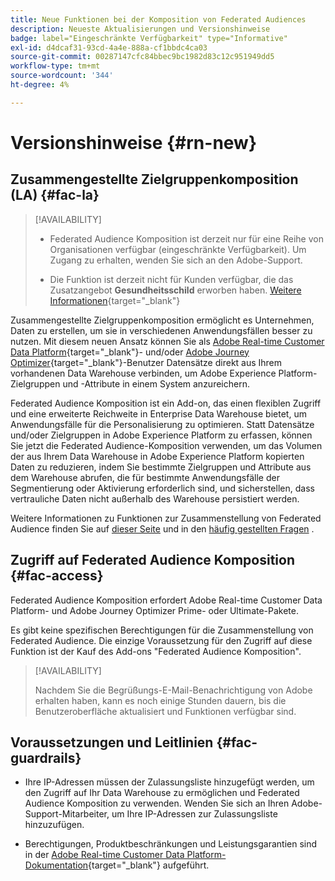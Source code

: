 ```yaml
---
title: Neue Funktionen bei der Komposition von Federated Audiences
description: Neueste Aktualisierungen und Versionshinweise
badge: label="Eingeschränkte Verfügbarkeit" type="Informative"
exl-id: d4dcaf31-93cd-4a4e-888a-cf1bbdc4ca03
source-git-commit: 00287147cfc84bbec9bc1982d83c12c951949dd5
workflow-type: tm+mt
source-wordcount: '344'
ht-degree: 4%

---
```


# Versionshinweise {#rn-new}

## Zusammengestellte Zielgruppenkomposition (LA) {#fac-la}

>[!AVAILABILITY]
>
>* Federated Audience Komposition ist derzeit nur für eine Reihe von Organisationen verfügbar (eingeschränkte Verfügbarkeit). Um Zugang zu erhalten, wenden Sie sich an den Adobe-Support.
>
>* Die Funktion ist derzeit nicht für Kunden verfügbar, die das Zusatzangebot **Gesundheitsschild** erworben haben. [Weitere Informationen](https://experienceleague.adobe.com/en/docs/events/customer-data-management-voices-recordings/governance/healthcare-shield){target="_blank"}


Zusammengestellte Zielgruppenkomposition ermöglicht es Unternehmen, Daten zu erstellen, um sie in verschiedenen Anwendungsfällen besser zu nutzen. Mit diesem neuen Ansatz können Sie als [Adobe Real-time Customer Data Platform](https://experienceleague.adobe.com/en/docs/experience-platform/segmentation/home){target="_blank"}- und/oder [Adobe Journey Optimizer](https://experienceleague.adobe.com/de/docs/journey-optimizer/using/ajo-home){target="_blank"}-Benutzer Datensätze direkt aus Ihrem vorhandenen Data Warehouse verbinden, um Adobe Experience Platform-Zielgruppen und -Attribute in einem System anzureichern.

Federated Audience Komposition ist ein Add-on, das einen flexiblen Zugriff und eine erweiterte Reichweite in Enterprise Data Warehouse bietet, um Anwendungsfälle für die Personalisierung zu optimieren.
Statt Datensätze und/oder Zielgruppen in Adobe Experience Platform zu erfassen, können Sie jetzt die Federated Audience-Komposition verwenden, um das Volumen der aus Ihrem Data Warehouse in Adobe Experience Platform kopierten Daten zu reduzieren, indem Sie bestimmte Zielgruppen und Attribute aus dem Warehouse abrufen, die für bestimmte Anwendungsfälle der Segmentierung oder Aktivierung erforderlich sind, und sicherstellen, dass vertrauliche Daten nicht außerhalb des Warehouse persistiert werden.

Weitere Informationen zu Funktionen zur Zusammenstellung von Federated Audience finden Sie auf [dieser Seite](get-started.md) und in den [häufig gestellten Fragen](get-started.md#faq) .

## Zugriff auf Federated Audience Komposition {#fac-access}

Federated Audience Komposition erfordert Adobe Real-time Customer Data Platform- und Adobe Journey Optimizer Prime- oder Ultimate-Pakete.

Es gibt keine spezifischen Berechtigungen für die Zusammenstellung von Federated Audience. Die einzige Voraussetzung für den Zugriff auf diese Funktion ist der Kauf des Add-ons &quot;Federated Audience Komposition&quot;.

>[!AVAILABILITY]
>
>Nachdem Sie die Begrüßungs-E-Mail-Benachrichtigung von Adobe erhalten haben, kann es noch einige Stunden dauern, bis die Benutzeroberfläche aktualisiert und Funktionen verfügbar sind.
>

## Voraussetzungen und Leitlinien {#fac-guardrails}

* Ihre IP-Adressen müssen der Zulassungsliste hinzugefügt werden, um den Zugriff auf Ihr Data Warehouse zu ermöglichen und Federated Audience Komposition zu verwenden. Wenden Sie sich an Ihren Adobe-Support-Mitarbeiter, um Ihre IP-Adressen zur Zulassungsliste hinzuzufügen.

* Berechtigungen, Produktbeschränkungen und Leistungsgarantien sind in der [Adobe Real-time Customer Data Platform-Dokumentation](https://experienceleague.adobe.com/en/docs/experience-platform/profile/guardrails){target="_blank"} aufgeführt.

